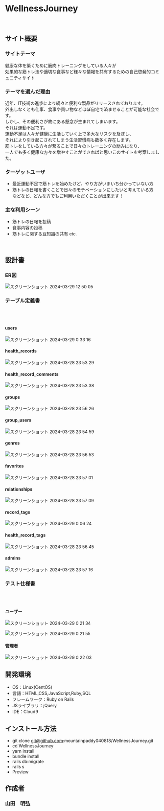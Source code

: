 # WellnessJourney
​
## サイト概要
### サイトテーマ
健康な体を築くために筋肉トレーニングをしている人々が<br>
効果的な筋トレ法や適切な食事など様々な情報を共有するための自己啓発的コミュニティサイト
​
### テーマを選んだ理由
近年、IT技術の進歩により続々と便利な製品がリリースされております。<br>
外出しなくとも仕事、食事や買い物などほぼ自宅で済ませることが可能な社会です。<br>
しかし、その便利さが故にある懸念が生まれてしまいます。<br>
それは運動不足です。<br>
運動不足は人々が健康に生活していく上で多大なリスクを及ぼし、<br>
それにより引き起こされてしまう生活習慣病も数多く存在します。<br>
筋トレをしている方々が繋ることで日々のトレーニングの励みになり、<br>
一人でも多く健康な方々を増やすことができればと思いこのサイトを考案しました。
​
### ターゲットユーザ
- 最近運動不足で筋トレを始めたけど、やり方がいまいち分かっていない方
- 筋トレの日報を書くことで日々のモチベーションにしたいと考えている方<br>
などなど、どんな方でもご利用いただくことが出来ます！
​
### 主な利用シーン
- 筋トレの日報を投稿
- 食事内容の投稿
- 筋トレに関する豆知識の共有 etc.

<!--## [WellnessJourney](https://wellnessjourney.xyz)-->
​
## 設計書

### ER図<br>
![スクリーンショット 2024-03-29 12 50 05](https://github.com/mountainpaddy040818/WellnessJourney2/assets/153415348/13f49d29-08b4-41f1-b116-3aabb3ccd711)

### テーブル定義書
<br><br>
#### users<br>
![スクリーンショット 2024-03-29 0 33 16](https://github.com/mountainpaddy040818/WellnessJourney2/assets/153415348/5f798c03-f864-4885-9448-84284094a48d)

#### health_records<br>
![スクリーンショット 2024-03-28 23 53 29](https://github.com/mountainpaddy040818/WellnessJourney2/assets/153415348/8c0b3c2c-8e17-4028-bc42-a03c27166dfb)

#### health_record_comments<br>
![スクリーンショット 2024-03-28 23 53 38](https://github.com/mountainpaddy040818/WellnessJourney2/assets/153415348/c2000d91-70a9-4f6a-abf4-7dcfec2a1693)

#### groups<br>
![スクリーンショット 2024-03-28 23 56 26](https://github.com/mountainpaddy040818/WellnessJourney2/assets/153415348/4b401729-6c34-4754-83e2-0ea29df54a11)

#### group_users<br>
![スクリーンショット 2024-03-28 23 54 59](https://github.com/mountainpaddy040818/WellnessJourney2/assets/153415348/2b509f49-1d9d-4f87-95dc-9a0ce697a3ad)

#### genres<br>
![スクリーンショット 2024-03-28 23 56 53](https://github.com/mountainpaddy040818/WellnessJourney2/assets/153415348/253c3029-72ce-422c-9783-9c8b7280fe06)

#### favorites<br>
![スクリーンショット 2024-03-28 23 57 01](https://github.com/mountainpaddy040818/WellnessJourney2/assets/153415348/55a06ff8-b55a-4f86-8f95-8228ce479a5f)

#### relationships<br>
​![スクリーンショット 2024-03-28 23 57 09](https://github.com/mountainpaddy040818/WellnessJourney2/assets/153415348/f0c9d884-9889-43a5-bf32-303582d47ff4)

#### record_tags<br>
![スクリーンショット 2024-03-29 0 06 24](https://github.com/mountainpaddy040818/WellnessJourney2/assets/153415348/91a67597-aeda-48da-8e83-593663f783b1)

#### health_record_tags<br>
![スクリーンショット 2024-03-28 23 56 45](https://github.com/mountainpaddy040818/WellnessJourney2/assets/153415348/c63686d7-c971-4b27-801e-8069afdcb52c)

#### admins<br>
![スクリーンショット 2024-03-28 23 57 16](https://github.com/mountainpaddy040818/WellnessJourney2/assets/153415348/eb69ebea-9811-4cf5-ba3e-c9a745843d3a)

### テスト仕様書
<br><br>
#### ユーザー<br>

![スクリーンショット 2024-03-29 0 21 34](https://github.com/mountainpaddy040818/WellnessJourney2/assets/153415348/9bc18553-7a79-4812-9a59-adaa94df4740)

![スクリーンショット 2024-03-29 0 21 55](https://github.com/mountainpaddy040818/WellnessJourney2/assets/153415348/f85636f6-d458-444a-bd20-0811f55ad5ff)

#### 管理者<br>
![スクリーンショット 2024-03-29 0 22 03](https://github.com/mountainpaddy040818/WellnessJourney2/assets/153415348/aaffad5d-fb44-4334-8b3a-45d4278b462f)


## 開発環境
- OS：Linux(CentOS)
- 言語：HTML,CSS,JavaScript,Ruby,SQL
- フレームワーク：Ruby on Rails
- JSライブラリ：jQuery
- IDE：Cloud9

## インストール方法
- git clone git@github.com:mountainpaddy040818/WellnessJourney.git
- cd WellnessJourney
- yarn install
- bundle install
- rails db:migrate
- rails s
- Preview

## 作成者
### 山田　明弘

